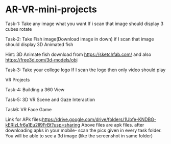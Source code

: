 # AR-VR-mini-projects


Task-1: Take any image what you want If i scan that image should display 3 cubes rotate 

Task-2: Take Fish image(Download image in down) if I scan that image should display 3D Animated fish

Hint: 3D Animate fish download from https://sketchfab.com/  and also https://free3d.com/3d-models/obj 

Task-3: Take your college logo If I scan the logo then only video should play

VR Projects

Task-4: Building a 360 View

Task-5: 3D VR Scene and Gaze Interaction

Task6: VR Face Game




Link for APk files:https://drive.google.com/drive/folders/1Ubfe-KNDBG-kERIzLfr6a1Eu2ll9FrBt?usp=sharing
Above files are apk files.
after downloading apks in your mobile- scan the pics given in every task folder. You will be able to see a 3d image (like the screenshot in same folder) 
